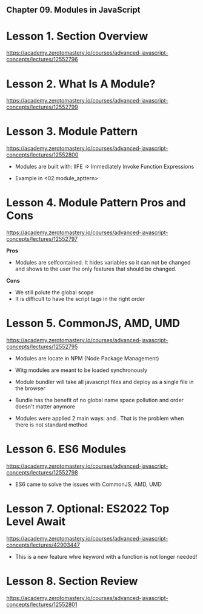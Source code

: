 ## Chapter 09. Modules in JavaScript

# Lesson 1. Section Overview

https://academy.zerotomastery.io/courses/advanced-javascript-concepts/lectures/12552796

# Lesson 2. What Is A Module?

https://academy.zerotomastery.io/courses/advanced-javascript-concepts/lectures/12552799

# Lesson 3. Module Pattern

https://academy.zerotomastery.io/courses/advanced-javascript-concepts/lectures/12552800

- Modules are built with: IIFE => Immediately Invoke Function Expressions

- Example in <02.module_apttern>

# Lesson 4. Module Pattern Pros and Cons

https://academy.zerotomastery.io/courses/advanced-javascript-concepts/lectures/12552797

**Pros**

- Modules are selfcontained. It hides variables so it can not be changed and shows to the user the only features that should be changed.

**Cons**

- We still polute the global scope
- It is difficult to have the script tags in the right order

# Lesson 5. CommonJS, AMD, UMD

https://academy.zerotomastery.io/courses/advanced-javascript-concepts/lectures/12552795

- Modules are locate in NPM (Node Package Management)
- Witg <CommonJS> modules are meant to be loaded synchronously
- Module bundler will take all javascript files and deploy as a single file in the browser
- Bundle has the benefit of no global name space pollution and order doesn't matter anymore

- Modules were applied 2 main ways: <CommonJS> and <AMD>. That is the problem when there is not standard method

# Lesson 6. ES6 Modules

https://academy.zerotomastery.io/courses/advanced-javascript-concepts/lectures/12552798

- ES6 came to solve the issues with CommonJS, AMD, UMD

# Lesson 7. Optional: ES2022 Top Level Await

https://academy.zerotomastery.io/courses/advanced-javascript-concepts/lectures/42903447

- This is a new feature whre <async> keyword with a function is not longer needed!

# Lesson 8. Section Review

https://academy.zerotomastery.io/courses/advanced-javascript-concepts/lectures/12552801
